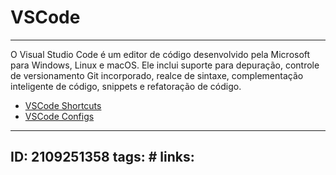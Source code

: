 # VSCode
---

O Visual Studio Code é um editor de código desenvolvido pela Microsoft para Windows, Linux e macOS. Ele inclui suporte para depuração, controle de versionamento Git incorporado, realce de sintaxe, complementação inteligente de código, snippets e refatoração de código.

- [VSCode Shortcuts](VSCode%20Shortcuts.md)
- [VSCode Configs](VSCode%20Configs.md)


---
**ID**:  2109251358
**tags**: #
**links**:
- 